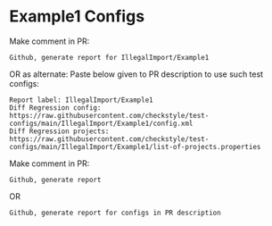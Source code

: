 # Example1 Configs
Make comment in PR:
```
Github, generate report for IllegalImport/Example1
```
OR as alternate:
Paste below given to PR description to use such test configs:
```
Report label: IllegalImport/Example1
Diff Regression config: https://raw.githubusercontent.com/checkstyle/test-configs/main/IllegalImport/Example1/config.xml
Diff Regression projects: https://raw.githubusercontent.com/checkstyle/test-configs/main/IllegalImport/Example1/list-of-projects.properties
```
Make comment in PR:
```
Github, generate report
```
OR
```
Github, generate report for configs in PR description
```
